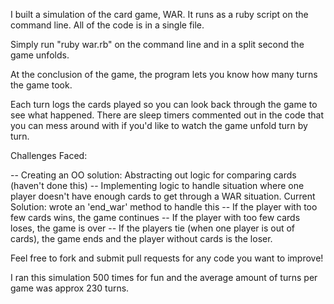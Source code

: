 I built a simulation of the card game, WAR. It runs as a ruby script on the command line. All of the code is in a single file.

Simply run "ruby war.rb" on the command line and in a split second the game unfolds. 

At the conclusion of the game, the program lets you know how many turns the game took.

Each turn logs the cards played so you can look back through the game to see what happened. There are sleep timers commented out in the code that you can mess around with if you'd like to watch the game unfold turn by turn.

Challenges Faced:

-- Creating an OO solution: Abstracting out logic for comparing cards (haven't done this)
-- Implementing logic to handle situation where one player doesn't have enough cards to get through a WAR situation.
    Current Solution: wrote an 'end_war' method to handle this
    -- If the player with too few cards wins, the game continues
    -- If the player with too few cards loses, the game is over
    -- If the players tie (when one player is out of cards), the game ends and the player without cards is the loser.
    
Feel free to fork and submit pull requests for any code you want to improve!

I ran this simulation 500 times for fun and the average amount of turns per game was approx 230 turns.
